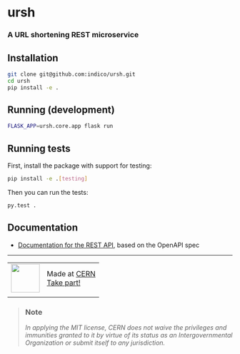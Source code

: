 # ursh
### A URL shortening REST microservice

## Installation

```sh
git clone git@github.com:indico/ursh.git
cd ursh
pip install -e .
```

## Running (development)

```sh
FLASK_APP=ursh.core.app flask run
```

## Running tests

First, install the package with support for testing:

```sh
pip install -e .[testing]
```

Then you can run the tests:

```sh
py.test .
```

## Documentation

* [Documentation for the REST API](https://indico.github.io/ursh), based on the OpenAPI spec

---


|||
|-|-|
|<a href="https://home.cern"><img src="https://design-guidelines.web.cern.ch/sites/design-guidelines.web.cern.ch/files/u6/CERN-logo.jpg" width="64"></a>|Made at [CERN](https://home.cern)<br>[Take part!](https://careers.cern/)|
|||

> ### Note
>
> *In applying the MIT license, CERN does not waive the privileges and immunities
> granted to it by virtue of its status as an Intergovernmental Organization
> or submit itself to any jurisdiction.*
